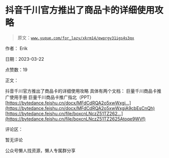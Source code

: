 # 抖音千川官方推出了商品卡的详细使用攻略

> 原文：[`www.yuque.com/for_lazy/xkrm14/ewprgy31igs4s3qx`](https://www.yuque.com/for_lazy/xkrm14/ewprgy31igs4s3qx)

作者： Erik

日期：2023-03-22

点赞数：19

正文：

抖音千川官方推出了商品卡的详细使用攻略 具体有两个文档： 巨量千川商品卡推广使用手册 巨量千川商品卡推广指北（PPT） [https://bytedance.feishu.cn/docx/MFdCdRQA2o5xwWxgi...](https://bytedance.feishu.cn/docx/MFdCdRQA2o5xwWxgiA9cbEsCnQh) [https://bytedance.feishu.cn/file/boxcnLNczZ51TZ262...](https://bytedance.feishu.cn/file/boxcnLNczZ51TZ2625Atoqe9WVf)

评论区：

暂无评论

公众号懒人找资源，懒人专属群分享

